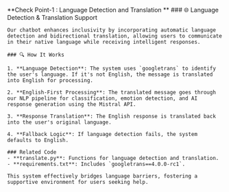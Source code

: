 **Check Point-1 : Language Detection and Translation **
    ### 🌐 Language Detection & Translation Support

    Our chatbot enhances inclusivity by incorporating automatic language detection and bidirectional translation, allowing users to communicate in their native language while receiving intelligent responses.
    
    ### 🔍 How It Works

    1. **Language Detection**: The system uses `googletrans` to identify the user's language. If it's not English, the message is translated into English for processing.
  
    2. **English-First Processing**: The translated message goes through our NLP pipeline for classification, emotion detection, and AI response generation using the Mistral API.

    3. **Response Translation**: The English response is translated back into the user's original language.

    4. **Fallback Logic**: If language detection fails, the system defaults to English.

    ### Related Code
    - **translate.py**: Functions for language detection and translation.
    - **requirements.txt**: Includes `googletrans==4.0.0-rc1`.

    This system effectively bridges language barriers, fostering a supportive environment for users seeking help.
